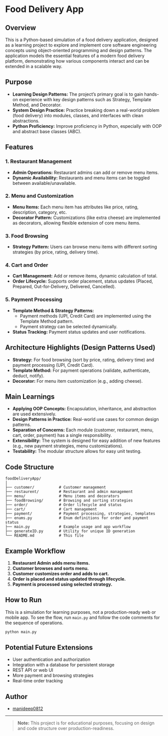 # Food Delivery App

## Overview

This is a Python-based simulation of a food delivery application, designed as a learning project to explore and implement core software engineering concepts using object-oriented programming and design patterns. The application models the essential features of a modern food delivery platform, demonstrating how various components interact and can be extended in a scalable way.

## Purpose

- **Learning Design Patterns:** The project’s primary goal is to gain hands-on experience with key design patterns such as Strategy, Template Method, and Decorator.
- **System Design Practice:** Practice breaking down a real-world problem (food delivery) into modules, classes, and interfaces with clean abstractions.
- **Python Proficiency:** Improve proficiency in Python, especially with OOP and abstract base classes (ABC).

## Features

### 1. Restaurant Management
- **Admin Operations:** Restaurant admins can add or remove menu items.
- **Dynamic Availability:** Restaurants and menu items can be toggled between available/unavailable.

### 2. Menu and Customization
- **Menu Items:** Each menu item has attributes like price, rating, description, category, etc.
- **Decorator Pattern:** Customizations (like extra cheese) are implemented as decorators, allowing flexible extension of core menu items.

### 3. Food Browsing
- **Strategy Pattern:** Users can browse menu items with different sorting strategies (by price, rating, delivery time).

### 4. Cart and Order
- **Cart Management:** Add or remove items, dynamic calculation of total.
- **Order Lifecycle:** Supports order placement, status updates (Placed, Prepared, Out-for-Delivery, Delivered, Cancelled).

### 5. Payment Processing
- **Template Method & Strategy Patterns:**
  - Payment methods (UPI, Credit Card) are implemented using the Template Method pattern.
  - Payment strategy can be selected dynamically.
- **Status Tracking:** Payment status updates and user notifications.

## Architecture Highlights (Design Patterns Used)

- **Strategy:** For food browsing (sort by price, rating, delivery time) and payment processing (UPI, Credit Card).
- **Template Method:** For payment operations (validate, authenticate, deduct, notify).
- **Decorator:** For menu item customization (e.g., adding cheese).

## Main Learnings

- **Applying OOP Concepts:** Encapsulation, inheritance, and abstraction are used extensively.
- **Design Patterns in Practice:** Real-world use cases for common design patterns.
- **Separation of Concerns:** Each module (customer, restaurant, menu, cart, order, payment) has a single responsibility.
- **Extensibility:** The system is designed for easy addition of new features (e.g., new payment strategies, menu customizations).
- **Testability:** The modular structure allows for easy unit testing.

## Code Structure

```
foodDeliveryApp/
│
├── customer/           # Customer management
├── restaurent/         # Restaurant and admin management
├── menu/               # Menu items and decorators
├── foodBrowsing/       # Browsing and sorting strategies
├── order/              # Order lifecycle and status
├── cart/               # Cart management
├── payment/            # Payment processing, strategies, templates
├── enums.py            # Enum definitions for order and payment status
├── main.py             # Example usage and app workflow
├── generateID.py       # Utility for unique ID generation
└── README.md           # This file
```

## Example Workflow

1. **Restaurant Admin adds menu items.**
2. **Customer browses and sorts menu.**
3. **Customer customizes order and adds to cart.**
4. **Order is placed and status updated through lifecycle.**
5. **Payment is processed using selected strategy.**

## How to Run

This is a simulation for learning purposes, not a production-ready web or mobile app. To see the flow, run `main.py` and follow the code comments for the sequence of operations.

```bash
python main.py
```

## Potential Future Extensions

- User authentication and authorization
- Integration with a database for persistent storage
- REST API or web UI
- More payment and browsing strategies
- Real-time order tracking

## Author

- [manideep0812](https://github.com/manideep0812)

---

> **Note:** This project is for educational purposes, focusing on design and code structure over production-readiness.
